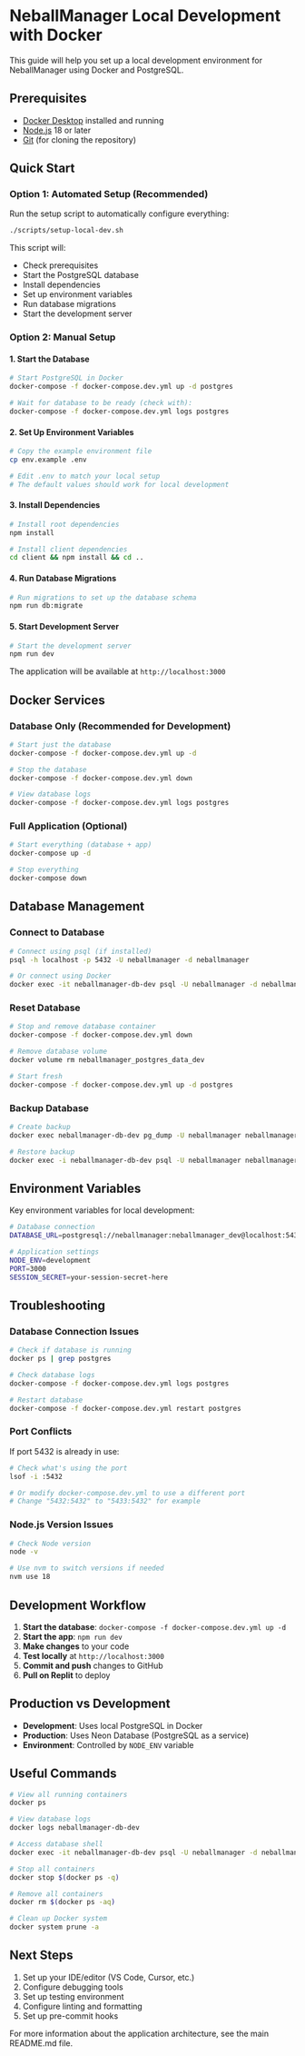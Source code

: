 # NeballManager Local Development with Docker

This guide will help you set up a local development environment for NeballManager using Docker and PostgreSQL.

## Prerequisites

- [Docker Desktop](https://www.docker.com/products/docker-desktop) installed and running
- [Node.js](https://nodejs.org/) 18 or later
- [Git](https://git-scm.com/) (for cloning the repository)

## Quick Start

### Option 1: Automated Setup (Recommended)

Run the setup script to automatically configure everything:

```bash
./scripts/setup-local-dev.sh
```

This script will:
- Check prerequisites
- Start the PostgreSQL database
- Install dependencies
- Set up environment variables
- Run database migrations
- Start the development server

### Option 2: Manual Setup

#### 1. Start the Database

```bash
# Start PostgreSQL in Docker
docker-compose -f docker-compose.dev.yml up -d postgres

# Wait for database to be ready (check with):
docker-compose -f docker-compose.dev.yml logs postgres
```

#### 2. Set Up Environment Variables

```bash
# Copy the example environment file
cp env.example .env

# Edit .env to match your local setup
# The default values should work for local development
```

#### 3. Install Dependencies

```bash
# Install root dependencies
npm install

# Install client dependencies
cd client && npm install && cd ..
```

#### 4. Run Database Migrations

```bash
# Run migrations to set up the database schema
npm run db:migrate
```

#### 5. Start Development Server

```bash
# Start the development server
npm run dev
```

The application will be available at `http://localhost:3000`

## Docker Services

### Database Only (Recommended for Development)

```bash
# Start just the database
docker-compose -f docker-compose.dev.yml up -d

# Stop the database
docker-compose -f docker-compose.dev.yml down

# View database logs
docker-compose -f docker-compose.dev.yml logs postgres
```

### Full Application (Optional)

```bash
# Start everything (database + app)
docker-compose up -d

# Stop everything
docker-compose down
```

## Database Management

### Connect to Database

```bash
# Connect using psql (if installed)
psql -h localhost -p 5432 -U neballmanager -d neballmanager

# Or connect using Docker
docker exec -it neballmanager-db-dev psql -U neballmanager -d neballmanager
```

### Reset Database

```bash
# Stop and remove database container
docker-compose -f docker-compose.dev.yml down

# Remove database volume
docker volume rm neballmanager_postgres_data_dev

# Start fresh
docker-compose -f docker-compose.dev.yml up -d postgres
```

### Backup Database

```bash
# Create backup
docker exec neballmanager-db-dev pg_dump -U neballmanager neballmanager > backup.sql

# Restore backup
docker exec -i neballmanager-db-dev psql -U neballmanager neballmanager < backup.sql
```

## Environment Variables

Key environment variables for local development:

```bash
# Database connection
DATABASE_URL=postgresql://neballmanager:neballmanager_dev@localhost:5432/neballmanager

# Application settings
NODE_ENV=development
PORT=3000
SESSION_SECRET=your-session-secret-here
```

## Troubleshooting

### Database Connection Issues

```bash
# Check if database is running
docker ps | grep postgres

# Check database logs
docker-compose -f docker-compose.dev.yml logs postgres

# Restart database
docker-compose -f docker-compose.dev.yml restart postgres
```

### Port Conflicts

If port 5432 is already in use:

```bash
# Check what's using the port
lsof -i :5432

# Or modify docker-compose.dev.yml to use a different port
# Change "5432:5432" to "5433:5432" for example
```

### Node.js Version Issues

```bash
# Check Node version
node -v

# Use nvm to switch versions if needed
nvm use 18
```

## Development Workflow

1. **Start the database**: `docker-compose -f docker-compose.dev.yml up -d`
2. **Start the app**: `npm run dev`
3. **Make changes** to your code
4. **Test locally** at `http://localhost:3000`
5. **Commit and push** changes to GitHub
6. **Pull on Replit** to deploy

## Production vs Development

- **Development**: Uses local PostgreSQL in Docker
- **Production**: Uses Neon Database (PostgreSQL as a service)
- **Environment**: Controlled by `NODE_ENV` variable

## Useful Commands

```bash
# View all running containers
docker ps

# View database logs
docker logs neballmanager-db-dev

# Access database shell
docker exec -it neballmanager-db-dev psql -U neballmanager -d neballmanager

# Stop all containers
docker stop $(docker ps -q)

# Remove all containers
docker rm $(docker ps -aq)

# Clean up Docker system
docker system prune -a
```

## Next Steps

1. Set up your IDE/editor (VS Code, Cursor, etc.)
2. Configure debugging tools
3. Set up testing environment
4. Configure linting and formatting
5. Set up pre-commit hooks

For more information about the application architecture, see the main README.md file. 